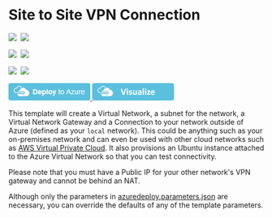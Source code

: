 # Site to Site VPN Connection

<IMG SRC="https://azurequickstartsservice.blob.core.windows.net/badges/201-site-to-site-vpn/PublicLastTestDate.svg" />&nbsp;
<IMG SRC="https://azurequickstartsservice.blob.core.windows.net/badges/201-site-to-site-vpn/PublicDeployment.svg" />&nbsp;

<IMG SRC="https://azurequickstartsservice.blob.core.windows.net/badges/201-site-to-site-vpn/FairfaxLastTestDate.svg" />&nbsp;
<IMG SRC="https://azurequickstartsservice.blob.core.windows.net/badges/201-site-to-site-vpn/FairfaxDeployment.svg" />&nbsp;

<IMG SRC="https://azurequickstartsservice.blob.core.windows.net/badges/201-site-to-site-vpn/BestPracticeResult.svg" />&nbsp;
<IMG SRC="https://azurequickstartsservice.blob.core.windows.net/badges/201-site-to-site-vpn/CredScanResult.svg" />&nbsp;

<a href="https://portal.azure.com/#create/Microsoft.Template/uri/https%3A%2F%2Fraw.githubusercontent.com%2FAzure%2Fazure-quickstart-templates%2Fmaster%2F201-site-to-site-vpn%2Fazuredeploy.json" target="_blank">
    <img src="https://raw.githubusercontent.com/Azure/azure-quickstart-templates/master/1-CONTRIBUTION-GUIDE/images/deploytoazure.png"/>
</a>
<a href="http://armviz.io/#/?load=https%3A%2F%2Fraw.githubusercontent.com%2FAzure%2Fazure-quickstart-templates%2Fmaster%2F201-site-to-site-vpn%2Fazuredeploy.json" target="_blank">
    <img src="https://raw.githubusercontent.com/Azure/azure-quickstart-templates/master/1-CONTRIBUTION-GUIDE/images/visualizebutton.png"/>
</a>

This template will create a Virtual Network, a subnet for the network, a Virtual Network Gateway and a Connection to your network outside of Azure (defined as your `local` network). This could be anything such as your on-premises network and can even be used with other cloud networks such as [AWS Virtual Private Cloud](https://github.com/sedouard/aws-vpc-to-azure-vnet). It also provisions an Ubuntu instance attached to the Azure Virtual Network so that you can test connectivity.

Please note that you must have a Public IP for your other network's VPN gateway and cannot be behind an NAT.

Although only the parameters in [azuredeploy.parameters.json](./azuredeploy.parameters.json) are necessary, you can override the defaults of any of the template parameters.


